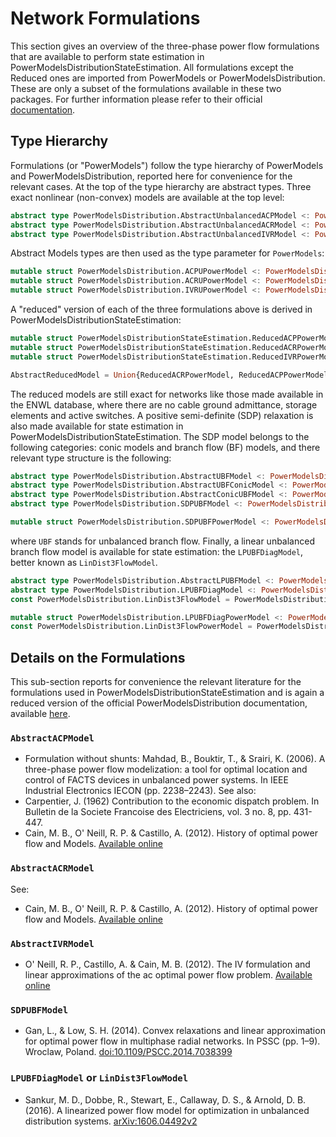 # Network Formulations

This section gives an overview of the three-phase power flow formulations that are available to perform state estimation in PowerModelsDistributionStateEstimation. All formulations except the Reduced ones are imported from PowerModels or PowerModelsDistribution. These are only a subset of the formulations available in these two packages. For further information please refer to their official [documentation](https://lanl-ansi.github.io/PowerModelsDistribution.jl/stable/formulations/).

## Type Hierarchy

Formulations (or "PowerModels") follow the type hierarchy of PowerModels and PowerModelsDistribution, reported here for convenience for the relevant cases.
At the top of the type hierarchy are abstract types. Three exact nonlinear (non-convex) models are available at the top level:

```julia
abstract type PowerModelsDistribution.AbstractUnbalancedACPModel <: PowerModelsDistribution.AbstractUnbalancedPowerModel end
abstract type PowerModelsDistribution.AbstractUnbalancedACRModel <: PowerModelsDistribution.AbstractUnbalancedPowerModel end
abstract type PowerModelsDistribution.AbstractUnbalancedIVRModel <: PowerModelsDistribution.AbstractUnbalancedACRModel end
```

Abstract Models types are then used as the type parameter for `PowerModels`:

```julia
mutable struct PowerModelsDistribution.ACPUPowerModel <: PowerModelsDistribution.AbstractUnbalancedACPModel PowerModelsDistribution.@pmd_fields end
mutable struct PowerModelsDistribution.ACRUPowerModel <: PowerModelsDistribution.AbstractUnbalancedACRModel PowerModelsDistribution.@pmd_fields end
mutable struct PowerModelsDistribution.IVRUPowerModel <: PowerModelsDistribution.AbstractUnbalancedIVRModel PowerModelsDistribution.@pmd_fields end
```

A "reduced" version of each of the three formulations above is derived in PowerModelsDistributionStateEstimation:

```julia
mutable struct PowerModelsDistributionStateEstimation.ReducedACPPowerModel <: PowerModelsDistribution.AbstractUnbalancedACPModel PowerModelsDistribution.@pmd_fields end
mutable struct PowerModelsDistributionStateEstimation.ReducedACRPowerModel <: PowerModelsDistribution.AbstractUnbalancedACRModel PowerModelsDistribution.@pmd_fields end
mutable struct PowerModelsDistributionStateEstimation.ReducedIVRPowerModel <: PowerModelsDistribution.AbstractUnbalancedIVRModel PowerModelsDistribution.@pmd_fields end

AbstractReducedModel = Union{ReducedACRPowerModel, ReducedACPPowerModel}
```

The reduced models are still exact for networks like those made available in the ENWL database, where there are no cable ground admittance, storage elements and active switches.
A positive semi-definite (SDP) relaxation is also made available for state estimation in PowerModelsDistributionStateEstimation. The SDP model belongs to the following categories: conic models and branch flow (BF) models, and there relevant type structure is the following:

```julia
abstract type PowerModelsDistribution.AbstractUBFModel <: PowerModelsDistribution.AbstractPowerModel end
abstract type PowerModelsDistribution.AbstractUBFConicModel <: PowerModelsDistribution.AbstractUBFModel end
abstract type PowerModelsDistribution.AbstractConicUBFModel <: PowerModels.AbstractBFConicModel end
abstract type PowerModelsDistribution.SDPUBFModel <: PowerModelsDistribution.AbstractConicUBFModel end

mutable struct PowerModelsDistribution.SDPUBFPowerModel <: PowerModelsDistribution.SDPUBFModel PowerModelsDistribution.@pmd_fields end
```
where `UBF` stands for unbalanced branch flow. Finally, a linear unbalanced branch flow model is available for state estimation: the `LPUBFDiagModel`, better known as `LinDist3FlowModel`.

```julia
abstract type PowerModelsDistribution.AbstractLPUBFModel <: PowerModelsDistribution.AbstractNLPUBFModel end
abstract type PowerModelsDistribution.LPUBFDiagModel <: PowerModelsDistribution.AbstractLPUBFModel end
const PowerModelsDistribution.LinDist3FlowModel = PowerModelsDistribution.LPUBFDiagModel

mutable struct PowerModelsDistribution.LPUBFDiagPowerModel <: PowerModelsDistribution.LPUBFDiagModel PowerModelsDistribution.@pmd_fields end
const PowerModelsDistribution.LinDist3FlowPowerModel = PowerModelsDistribution.LPUBFDiagPowerModel
```

## Details on the Formulations

This sub-section reports for convenience the relevant literature for the formulations used in PowerModelsDistributionStateEstimation and is again a reduced version of the official PowerModelsDistribution documentation, available [here](https://lanl-ansi.github.io/PowerModelsDistribution.jl/stable/formulation-details/).

### `AbstractACPModel`

- Formulation without shunts: Mahdad, B., Bouktir, T., & Srairi, K. (2006). A three-phase power flow modelization: a tool for optimal location and control of FACTS devices in unbalanced power systems. In IEEE Industrial Electronics IECON (pp. 2238–2243).
See also:
- Carpentier, J. (1962) Contribution to the economic dispatch problem. In Bulletin de la Societe Francoise des Electriciens, vol. 3 no. 8, pp. 431-447.
- Cain, M. B., O' Neill, R. P. & Castillo, A. (2012). History of optimal power flow and Models. [Available online](https://www.ferc.gov/industries/electric/indus-act/market-planning/opf-papers/acopf-1-history-Model-testing.pdf)

### `AbstractACRModel`
See:
- Cain, M. B., O' Neill, R. P. & Castillo, A. (2012). History of optimal power flow and Models. [Available online](https://www.ferc.gov/industries/electric/indus-act/market-planning/opf-papers/acopf-1-history-Model-testing.pdf)

### `AbstractIVRModel`

- O' Neill, R. P., Castillo, A. & Cain, M. B. (2012). The IV formulation and linear approximations of the ac optimal power flow problem. [Available online](https://www.ferc.gov/sites/default/files/2020-05/acopf-2-iv-linearization.pdf)

### `SDPUBFModel`

- Gan, L., & Low, S. H. (2014). Convex relaxations and linear approximation for optimal power flow in multiphase radial networks. In PSSC (pp. 1–9). Wroclaw, Poland. [doi:10.1109/PSCC.2014.7038399](https://doi.org/10.1109/PSCC.2014.7038399)

### `LPUBFDiagModel` or `LinDist3FlowModel`

- Sankur, M. D., Dobbe, R., Stewart, E., Callaway, D. S., & Arnold, D. B. (2016). A linearized power flow model for optimization in unbalanced distribution systems. [arXiv:1606.04492v2](https://arxiv.org/abs/1606.04492v2)
